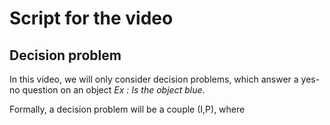 # Script for the video

## Decision problem

In this video, we will only consider decision problems, which answer a yes-no
question on an object *Ex : Is the object blue*.

Formally, a decision problem will be a couple (I,P), where 
